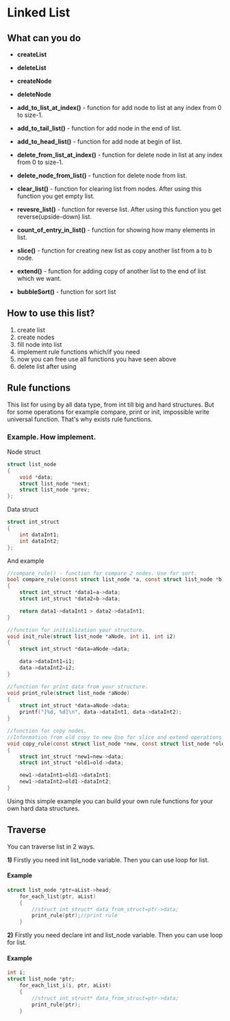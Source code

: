 # Linked List

## What can you do

* <b>createList</b>

* <b>deleteList</b>

* <b>createNode</b>

* <b>deleteNode</b>

* <b>add_to_list_at_index()</b> - function for add node to list at any index from 0 to size-1.

* <b>add_to_tail_list()</b> - function for add node in the end of list.

* <b>add_to_head_list()</b> - function for add node at begin of list.

* <b>delete_from_list_at_index()</b> - function for delete node in list at any index from 0 to size-1.

* <b>delete_node_from_list()</b> - function for delete node from list.

* <b>clear_list()</b> - function for clearing list from nodes. After using this function you get empty list.

* <b>revesre_list()</b> - function for reverse list. After using this function you get reverse(upside-down) list.

* <b>count_of_entry_in_list()</b> - function for showing how many elements in list.

* <b>slice()</b> - function for creating new list as copy another list from a to b node.

* <b>extend()</b> - function for adding copy of another list to the end of list which we want.

* <b>bubbleSort()</b> - function for sort list

## How to use this list?

1. create list
2. create nodes
3. fill node into list
4. implement rule functions which/if you need
5. now you can free use all functions you have seen above
6. delete list after using

## Rule functions

This list for using by all data type, from int till big and hard structures. But for some operations for example compare, print or init, impossible write universal function. That's why exists rule functions.

### Example. How implement.

Node struct

```C
struct list_node
{
    void *data;
    struct list_node *next;
    struct list_node *prev;
};
```
Data struct
```C
struct int_struct
{
    int dataInt1;
    int dataInt2;
};
```
And example

```C
//compare_rule() - function for compare 2 nodes. Use for sort.
bool compare_rule(const struct list_node *a, const struct list_node *b)
{
    struct int_struct *data1=a->data;
    struct int_struct *data2=b->data;

    return data1->dataInt1 > data2->dataInt1;
}

//function for initialization your structure.
void init_rule(struct list_node *aNode, int i1, int i2)
{
    struct int_struct *data=aNode->data;

    data->dataInt1=i1;
    data->dataInt2=i2;
}

//function for print data from your structure.
void print_rule(struct list_node *aNode)
{
    struct int_struct *data=aNode->data;
    printf("[%d, %d]\n", data->dataInt1, data->dataInt2);
}

//function for copy nodes. 
//Information from old copy to new Use for slice and extend operations where we need to do it.
void copy_rule(const struct list_node *new, const struct list_node *old)
{
    struct int_struct *new1=new->data;
    struct int_struct *old1=old->data;

    new1->dataInt1=old1->dataInt1;
    new1->dataInt2=old1->dataInt2;
}

```

Using this simple example you can build your own rule functions for your own hard data structures.

## Traverse

You can traverse list in 2 ways.

**1)** Firstly you need init list_node variable. Then you can use loop for list.

#### Example 
```C
struct list_node *ptr=aList->head;
    for_each_list(ptr, aList)
    {
        //struct int_struct* data_from_struct=ptr->data;
        print_rule(ptr);//print rule
    }
```

**2)** Firstly you need declare int and list_node variable. Then you can use loop for list.

#### Example 
```C
int i;
struct list_node *ptr;
    for_each_list_i(i, ptr, aList)
    {
        //struct int_struct* data_from_struct=ptr->data;
        print_rule(ptr);
    }
```




